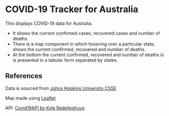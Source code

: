 # COVID-19 Tracker for Australia

This displays COVID-19 data for Australia. 
- It shows the current confirmed cases, recovered cases and number of deaths.
- There is a map component in which hovering over a particular state, shows the current confirmed, recovered and number of deaths.
- At the bottom the current confirmed, recovered and number of deaths is is presented in a tabular form separated by states. 

## References

Data is sourced from [Johns Hopkins University CSSE](https://www.arcgis.com/apps/opsdashboard/index.html#/bda7594740fd40299423467b48e9ecf6)

Map made using [Leaflet](https://leafletjs.com/)

API: [Covid19API by Kyle Redelinghuys](https://covid19api.com/)